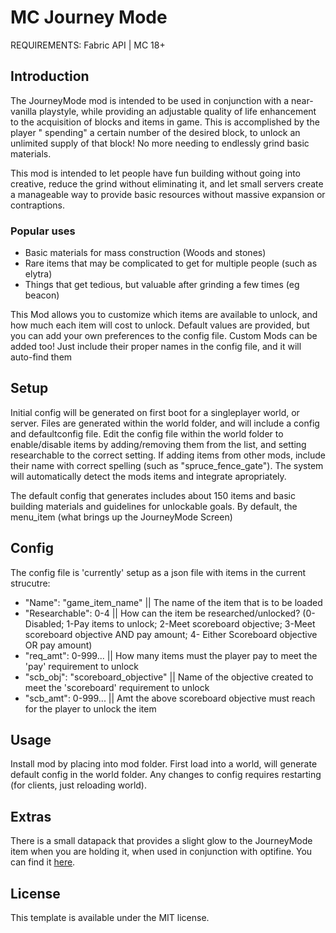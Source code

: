 # MC Journey Mode

REQUIREMENTS: Fabric API | MC 18+

## Introduction

The JourneyMode mod is intended to be used in conjunction with a near-vanilla playstyle, while providing an adjustable
quality of life enhancement to the acquisition of blocks and items in game. This is accomplished by the player "
spending" a certain number of the desired block, to unlock an unlimited supply of that block! No more needing to
endlessly grind basic materials.

This mod is intended to let people have fun building without going into creative, reduce the grind without eliminating
it, and let small servers create a manageable way to provide basic resources without massive expansion or contraptions.

### Popular uses

* Basic materials for mass construction (Woods and stones)
* Rare items that may be complicated to get for multiple people (such as elytra)
* Things that get tedious, but valuable after grinding a few times (eg beacon)

This Mod allows you to customize which items are available to unlock, and how much each item will cost to unlock.
Default values are provided, but you can add your own preferences to the config file. Custom Mods can be added too! Just
include their proper names in the config file, and it will auto-find them

## Setup

Initial config will be generated on first boot for a singleplayer world, or server. Files are generated within the world folder, and will
include a config and defaultconfig file. Edit the config file within the world folder to enable/disable items by
adding/removing them from the list, and setting researchable to the correct setting. If adding items from other mods,
include their name with correct spelling (such as "spruce_fence_gate"). The system will automatically detect the mods
items and integrate apropriately.

The default config that generates includes about 150 items and basic building materials and guidelines for unlockable goals. 
By default, the menu_item (what brings up the JourneyMode Screen) 

## Config
The config file is 'currently' setup as a json file with items in the current strucutre: 

* "Name": "game_item_name"  || The name of the item that is to be loaded
* "Researchable": 0-4  || How can the item be researched/unlocked?  (0-Disabled; 1-Pay items to unlock; 2-Meet scoreboard objective; 3-Meet scoreboard objective AND pay amount; 4- Either Scoreboard objective OR pay amount)
* "req_amt": 0-999...  || How many items must the player pay to meet the 'pay' requirement to unlock
* "scb_obj": "scoreboard_objective"  || Name of the objective created to meet the 'scoreboard' requirement to unlock
* "scb_amt": 0-999...  || Amt the above scoreboard objective must reach for the player to unlock the item

## Usage

Install mod by placing into mod folder. First load into a world, will generate default config in the world folder. Any changes to config requires restarting (for clients, just reloading world).


## Extras
There is a small datapack that provides a slight glow to the JourneyMode item when you are holding it, when used in conjunction with optifine. You can find it [here](https://github.com/eternalfragment/mcjourneymode/blob/master/mjm_resource_pack.zip).

## License

This template is available under the MIT license.
 
